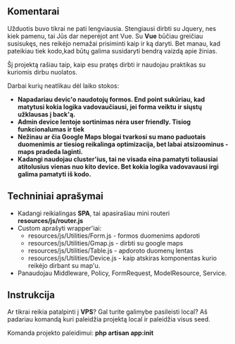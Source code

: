 ## Komentarai
Užduotis buvo tikrai ne pati lengviausia. Stengiausi dirbti su Jquery, nes kiek pamenu, tai Jūs dar neperėjot ant Vue. 
Su **Vue** būčiau greičiau susisukęs, nes reikėjo nemažai prisiminti kaip ir ką daryti. Bet manau, kad pateikiau tiek kodo,kad būtų galima
susidaryti bendrą vaizdą apie žinias.

Šį projektą rašiau taip, kaip esu pratęs dirbti ir naudojau praktikas su kuriomis dirbu nuolatos.


Darbai kurių neatlikau dėl laiko stokos:
- **Napadariau devic'o naudotojų formos. End point sukūriau, kad matytusi kokia logika vadovaučiausi, jei forma veiktu ir siųstų užklausas į back'ą.**
- **Admin device lentoje sortinimas nėra user friendly. Tisiog funkcionalumas ir tiek**
- **Nežinau ar čia Google Maps blogai tvarkosi su mano paduotais duomenimis ar tiesiog reikalinga optimizacija, bet labai atsizoominus - maps pradeda laginti.**
- **Kadangi naudojau cluster'ius, tai ne visada eina pamatyti toliausiai atitolusius vienas nuo kito device. Bet kokia logika vadovavausi irgi galima pamatyti iš kodo.**

## Techniniai aprašymai
- Kadangi reikialingas **SPA**, tai apasirašiau mini routeri **resources/js/router.js**
- Custom aprašyti wrapper'iai:
  - resources/js/Utilities/Form.js - formos duomenims apdoroti
  - resources/js/Utilities/Gmap.js - dirbti su google maps
  - resources/js/Utilities/Table.js - apdoroto duomenų lentas
  - resources/js/Utilities/Device.js - kaip atskiras komponentas kurio reikėjo dirbant su map'u.
- Panaudojau Middleware, Policy, FormRequest, ModelResource, Service.


## Instrukcija
Ar tikrai reikia patalpinti į **VPS**? Gal turite galimybe pasileisti local?
Aš padariau komandą kuri paleidžia projektą local ir paleidžia visus seed.

Komanda projekto paleidimui: **php artisan app:init**
